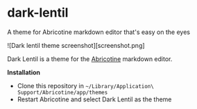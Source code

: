 # dark-lentil
A theme for Abricotine markdown editor that's easy on the eyes

![Dark lentil theme screenshot][screenshot.png]

Dark Lentil is a theme for the [Abricotine](https://github.com/brrd/Abricotine) markdown editor.

__Installation__

- Clone this repository in `~/Library/Application\ Support/Abricotine/app/themes`
- Restart Abricotine and select Dark Lentil as the theme
